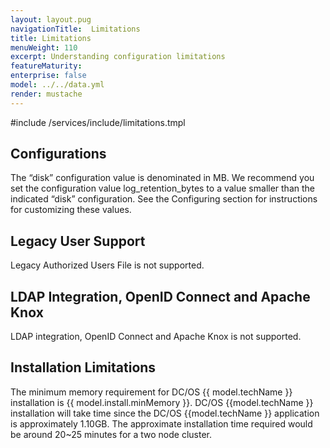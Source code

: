 ```yaml
---
layout: layout.pug
navigationTitle:  Limitations
title: Limitations
menuWeight: 110
excerpt: Understanding configuration limitations
featureMaturity:
enterprise: false
model: ../../data.yml
render: mustache
---
```


#include /services/include/limitations.tmpl

## Configurations

The “disk” configuration value is denominated in MB. We recommend you set the configuration value log_retention_bytes to a value smaller than the indicated “disk” configuration. See the Configuring section for instructions for customizing these values.

## Legacy User Support

Legacy Authorized Users File is not supported.

## LDAP Integration, OpenID Connect and Apache Knox

LDAP integration, OpenID Connect and Apache Knox is not supported.


## Installation Limitations

The minimum memory requirement for DC/OS {{ model.techName }} installation is {{ model.install.minMemory }}. DC/OS {{model.techName }} installation will take time since the DC/OS {{model.techName }} application is approximately 1.10GB. The approximate installation time required would be around 20~25 minutes for a two node cluster.
